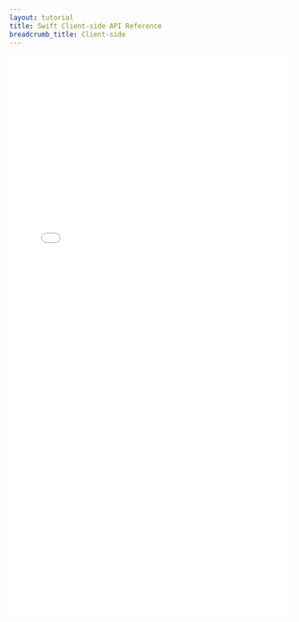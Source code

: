 ```yaml
---
layout: tutorial
title: Swift Client-side API Reference
breadcrumb_title: Client-side
---
```

<!-- NLS_CHARSET=UTF-8 -->
<iframe title="swift-client-api" width="100%" height="1000px" frameBorder="0" src="../../../../../../../../../api-ref/ibm-mf-swift/html/refswift-mfp-apidoc/html/index.html"></iframe>
